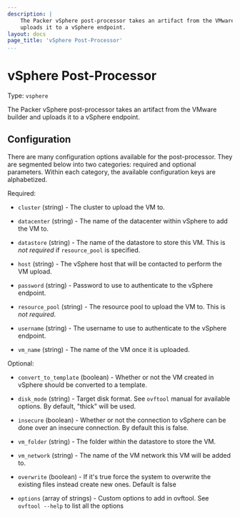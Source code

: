 ```yaml
---
description: |
    The Packer vSphere post-processor takes an artifact from the VMware builder and
    uploads it to a vSphere endpoint.
layout: docs
page_title: 'vSphere Post-Processor'
...
```


# vSphere Post-Processor

Type: `vsphere`

The Packer vSphere post-processor takes an artifact from the VMware builder and
uploads it to a vSphere endpoint.

## Configuration

There are many configuration options available for the post-processor. They are
segmented below into two categories: required and optional parameters. Within
each category, the available configuration keys are alphabetized.

Required:

-   `cluster` (string) - The cluster to upload the VM to.

-   `datacenter` (string) - The name of the datacenter within vSphere to add the
    VM to.

-   `datastore` (string) - The name of the datastore to store this VM. This is
    *not required* if `resource_pool` is specified.

-   `host` (string) - The vSphere host that will be contacted to perform the
    VM upload.

-   `password` (string) - Password to use to authenticate to the
    vSphere endpoint.

-   `resource_pool` (string) - The resource pool to upload the VM to. This is
    *not required*.

-   `username` (string) - The username to use to authenticate to the
    vSphere endpoint.

-   `vm_name` (string) - The name of the VM once it is uploaded.

Optional:

-   `convert_to_template` (boolean) - Whether or not the VM created in vSphere should be converted to a template.

-   `disk_mode` (string) - Target disk format. See `ovftool` manual for
    available options. By default, "thick" will be used.

-   `insecure` (boolean) - Whether or not the connection to vSphere can be done
    over an insecure connection. By default this is false.

-   `vm_folder` (string) - The folder within the datastore to store the VM.

-   `vm_network` (string) - The name of the VM network this VM will be
  added to.

-   `overwrite` (boolean) - If it's true force the system to overwrite the
  existing files instead create new ones. Default is false

-   `options` (array of strings) - Custom options to add in ovftool. See `ovftool
  --help` to list all the options
